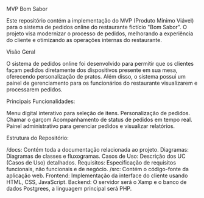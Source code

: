 MVP Bom Sabor

Este repositório contém a implementação do MVP (Produto Mínimo Viável) para o sistema de pedidos online do restaurante fictício "Bom Sabor". O projeto visa modernizar o processo de pedidos, melhorando a experiência do cliente e otimizando as operações internas do restaurante.

Visão Geral

O sistema de pedidos online foi desenvolvido para permitir que os clientes façam pedidos diretamente dos dispositivos presente em sua mesa, oferecendo personalização de pratos. Além disso, o sistema possui um painel de gerenciamento para os funcionários do restaurante visualizarem e processarem pedidos.

Principais Funcionalidades:

Menu digital interativo para seleção de itens.
Personalização de pedidos.
Chamar o garçom
Acompanhamento de status de pedidos em tempo real.
Painel administrativo para gerenciar pedidos e visualizar relatórios.

Estrutura do Repositório:

/docs: Contém toda a documentação relacionada ao projeto.
Diagramas: Diagramas de classes e fluxogramas.
Casos de Uso: Descrição dos UC (Casos de Uso) detalhados.
Requisitos: Especificação de requisitos funcionais, não funcionais e de negócio.
/src: Contém o código-fonte da aplicação web.
Frontend: Implementação da interface do cliente usando HTML, CSS, JavaScript.
Backend: O servidor será o Xamp e o banco de dados Postgrees, a linguagem principal será PHP.

